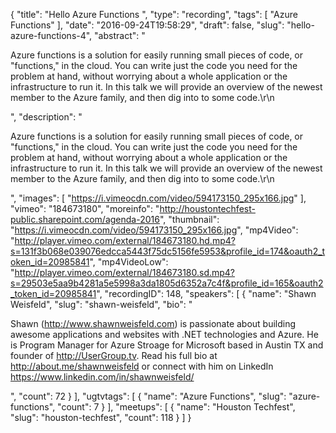 {
  "title": "Hello Azure Functions ",
  "type": "recording",
  "tags": [
    "Azure Functions"
  ],
  "date": "2016-09-24T19:58:29",
  "draft": false,
  "slug": "hello-azure-functions-4",
  "abstract": "<p>Azure functions is a solution for easily running small pieces of code, or \"functions,\" in the cloud. You can write just the code you need for the problem at hand, without worrying about a whole application or the infrastructure to run it. In this talk we will provide an overview of the newest member to the Azure family, and then dig into to some code.\r\n</p>",
  "description": "<p>Azure functions is a solution for easily running small pieces of code, or \"functions,\" in the cloud. You can write just the code you need for the problem at hand, without worrying about a whole application or the infrastructure to run it. In this talk we will provide an overview of the newest member to the Azure family, and then dig into to some code.\r\n</p>",
  "images": [
    "https://i.vimeocdn.com/video/594173150_295x166.jpg"
  ],
  "vimeo": "184673180",
  "moreinfo": "http://houstontechfest-public.sharepoint.com/agenda-2016",
  "thumbnail": "https://i.vimeocdn.com/video/594173150_295x166.jpg",
  "mp4Video": "http://player.vimeo.com/external/184673180.hd.mp4?s=131f3b068e039076edcca5443f75dc5156fe5953&profile_id=174&oauth2_token_id=20985841",
  "mp4VideoLow": "http://player.vimeo.com/external/184673180.sd.mp4?s=29503e5aa9b4281a5e5998a3da1805d6352a7c4f&profile_id=165&oauth2_token_id=20985841",
  "recordingID": 148,
  "speakers": [
    {
      "name": "Shawn Weisfeld",
      "slug": "shawn-weisfeld",
      "bio": "<p>Shawn (http://www.shawnweisfeld.com) is passionate about building awesome applications and websites with .NET technologies and Azure. He is Program Manager for Azure Stroage for Microsoft based in Austin TX and founder of http://UserGroup.tv. Read his full bio at http://about.me/shawnweisfeld or connect with him on LinkedIn https://www.linkedin.com/in/shawnweisfeld/</p>",
      "count": 72
    }
  ],
  "ugtvtags": [
    {
      "name": "Azure Functions",
      "slug": "azure-functions",
      "count": 7
    }
  ],
  "meetups": [
    {
      "name": "Houston Techfest",
      "slug": "houston-techfest",
      "count": 118
    }
  ]
}